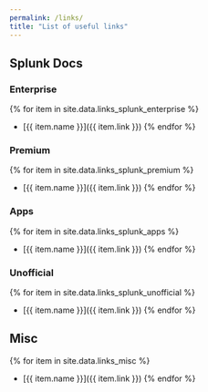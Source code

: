 ```yaml
---
permalink: /links/
title: "List of useful links"
---
```


## Splunk Docs
### Enterprise

{% for item in site.data.links_splunk_enterprise %}
* [{{ item.name }}]({{ item.link }})
{% endfor %}

### Premium

{% for item in site.data.links_splunk_premium %}
* [{{ item.name }}]({{ item.link }})
{% endfor %}

### Apps

{% for item in site.data.links_splunk_apps %}
* [{{ item.name }}]({{ item.link }})
{% endfor %}

### Unofficial

{% for item in site.data.links_splunk_unofficial %}
* [{{ item.name }}]({{ item.link }})
{% endfor %}

## Misc

{% for item in site.data.links_misc %}
* [{{ item.name }}]({{ item.link }})
{% endfor %}
